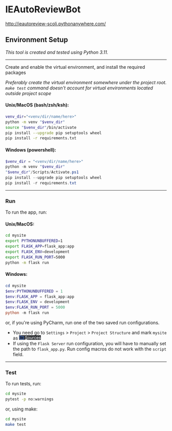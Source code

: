 # IEAutoReviewBot

http://ieautoreview-scoli.pythonanywhere.com/

## Environment Setup

_This tool is created and tested using Python 3.11._
<hr/>

Create and enable the virtual environment, and install the required packages

_Preferably create the virtual environment somewhere under the project root. 
`make test` command doesn't account for virtual environments located outside project scope_

#### Unix/MacOS (bash/zsh/ksh):
``` bash
venv_dir="<venv/dir/name/here>"
python -m venv "$venv_dir"
source "$venv_dir"/bin/activate
pip install --upgrade pip setuptools wheel
pip install -r requirements.txt
```
#### Windows (powershell):
``` powershell
$venv_dir = "<venv/dir/name/here>"
python -m venv "$venv_dir"
"$venv_dir"/Scripts/Activate.ps1
pip install --upgrade pip setuptools wheel
pip install -r requirements.txt

```
<hr/>

### Run

To run the app, run:
#### Unix/MacOS:
``` bash
cd mysite
export PYTHONUNBUFFERED=1
export FLASK_APP=flask_app:app
export FLASK_ENV=development
export FLASK_RUN_PORT=5000
python -m flask run 
```
#### Windows:
``` powershell
cd mysite
$env:PYTHONUNBUFFERED = 1
$env:FLASK_APP = flask_app:app
$env:FLASK_ENV = development
$env:FLASK_RUN_PORT = 5000
python -m flask run 
```
or, if you're using PyCharm, run one of the two saved run configurations.
- You need go to `Settings` > `Project` > `Project Structure` and
mark `mysite` as ![img.png](static/imgs/pycharm_sources.png)
- If using the `Flask Server` run configuration, you will have to manually set the path to
`flask_app.py`. Run config macros do not work with the `script` field.
<hr/>

### Test

To run tests, run:
``` bash
cd mysite
pytest -p no:warnings
```
or, using make:
``` bash
cd mysite
make test
```
